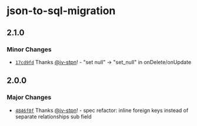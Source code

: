 # json-to-sql-migration

## 2.1.0

### Minor Changes

- [`17cd9fd`](https://github.com/iv-stpn/json-to-sql-migration/commit/17cd9fd547ccd9aab91824b4d69dc5f0aec15b7b) Thanks [@iv-stpn](https://github.com/iv-stpn)! - "set null" -> "set_null" in onDelete/onUpdate

## 2.0.0

### Major Changes

- [`4846f0f`](https://github.com/iv-stpn/json-to-sql-migration/commit/4846f0fa6297ffe70b04b3b02c82bb0a784efa7b) Thanks [@iv-stpn](https://github.com/iv-stpn)! - spec refactor: inline foreign keys instead of separate relationships sub field
